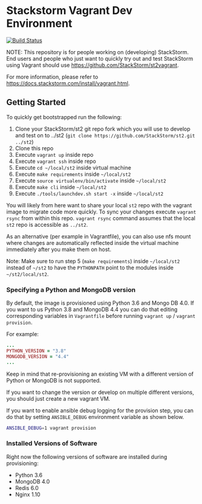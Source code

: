 # Stackstorm Vagrant Dev Environment

[![Build Status](https://github.com/StackStorm/st2vagrantdev/actions/workflows/ci.yaml/badge.svg)](https://github.com/StackStorm/st2vagrantdev/actions/workflows/ci.yaml)

NOTE: This repository is for people working on (developing) StackStorm. End users and people who just want
to quickly try out and test StackStorm using Vagrant should use https://github.com/StackStorm/st2vagrant.

For more information, please refer to https://docs.stackstorm.com/install/vagrant.html.

## Getting Started

To quickly get bootstrapped run the following:

1. Clone your StackStorm/st2 git repo fork which you will use to develop and test on to ../st2
   (``git clone https://github.com/StackStorm/st2.git ../st2``)
2. Clone this repo
3. Execute `vagrant up` inside repo
4. Execute `vagrant ssh` inside repo
5. Execute `cd ~/local/st2` inside virtual machine
6. Execute `make requirements` inside `~/local/st2`
7. Execute `source virtualenv/bin/activate` inside `~/local/st2`
8. Execute `make cli` inside `~/local/st2`
9. Execute `./tools/launchdev.sh start -x` inside `~/local/st2`

You will likely from here want to share your local `st2` repo with the vagrant image to migrate code 
more quickly. To sync your changes execute `vagrant rsync` from within this repo. `vagrant rsync` command 
assumes that the local `st2` repo is accessible as `../st2`. 

As an alternative (per example in Vagrantfile), you can also use nfs mount where changes are
automatically reflected inside the virtual machine immediately after you make them on host.

Note: Make sure to run step 5 (`make requirements`) inside `~/local/st2` instead of `~/st2` to have the `PYTHONPATH` point to the modules inside `~/st2/local/st2`.

### Specifying a Python and MongoDB version

By default, the image is provisioned using Python 3.6 and Mongo DB 4.0. If you want to us Python
3.8 and MongoDB 4.4 you can do that editing corresponding variables in ``Vagrantfile`` before
running ``vagrant up`` / ``vagrant provision``.

For example:

```ruby
...
PYTHON_VERSION = "3.8"
MONGODB_VERSION = "4.4"
...
```

Keep in mind that re-provisioning an existing VM with a different version of Python or MongoDB is
not supported.

If you want to change the version or develop on multiple different versions, you should just create
a new vagrant VM.

If you want to enable ansible debug logging for the provision step, you can do that by setting
``ANSIBLE_DEBUG`` environment variable as shown below.

```bash
ANSIBLE_DEBUG=1 vagrant provision
```

### Installed Versions of Software

Right now the following versions of software are installed during provisioning:

* Python 3.6
* MongoDB 4.0
* Redis 6.0
* Nginx 1.10
